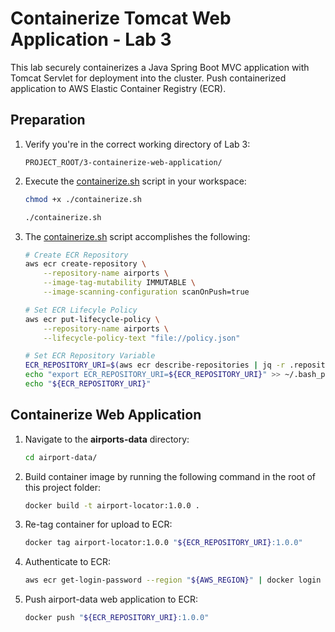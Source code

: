 # Containerize Tomcat Web Application - Lab 3

This lab securely containerizes a Java Spring Boot MVC application with Tomcat Servlet for deployment into the cluster. Push containerized application to AWS Elastic Container Registry (ECR).

## Preparation

1. Verify you're in the correct working directory of Lab 3:

    ```text
    PROJECT_ROOT/3-containerize-web-application/
    ```

2. Execute the [containerize.sh](./containerize.sh) script in your workspace:

    ```bash
    chmod +x ./containerize.sh
    ```
    
    ```bash
    ./containerize.sh
    ```

3. The [containerize.sh](./containerize.sh) script accomplishes the following:

    ```bash
    # Create ECR Repository
    aws ecr create-repository \
        --repository-name airports \
        --image-tag-mutability IMMUTABLE \
        --image-scanning-configuration scanOnPush=true
    
    # Set ECR Lifecyle Policy
    aws ecr put-lifecycle-policy \
        --repository-name airports \
        --lifecycle-policy-text "file://policy.json"
    
    # Set ECR Repository Variable
    ECR_REPOSITORY_URI=$(aws ecr describe-repositories | jq -r .repositories[].repositoryUri | grep airports)
    echo "export ECR_REPOSITORY_URI=${ECR_REPOSITORY_URI}" >> ~/.bash_profile
    echo "${ECR_REPOSITORY_URI}"
    ```

## Containerize Web Application

1. Navigate to the **airports-data** directory:

    ```bash
    cd airport-data/
    ```

2. Build container image by running the following command in the root of this project folder:

    ```bash
    docker build -t airport-locator:1.0.0 .
    ```

3. Re-tag container for upload to ECR:

    ```bash
    docker tag airport-locator:1.0.0 "${ECR_REPOSITORY_URI}:1.0.0"
    ```

4. Authenticate to ECR:

    ```bash
    aws ecr get-login-password --region "${AWS_REGION}" | docker login --username AWS --password-stdin "${ACCOUNT_ID}.dkr.ecr.${AWS_REGION}.amazonaws.com"
    ```

5. Push airport-data web application to ECR:

    ```bash
    docker push "${ECR_REPOSITORY_URI}:1.0.0"
    ```
